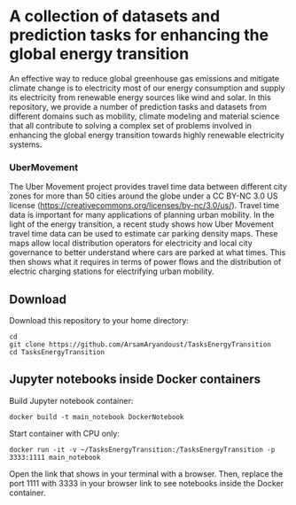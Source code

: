 # A collection of datasets and prediction tasks for enhancing the global energy transition

An effective way to reduce global greenhouse gas emissions and mitigate climate 
change is to electricity most of our energy consumption and supply its electricity 
from renewable energy sources like wind and solar. In this repository, we provide 
a number of prediction tasks and datasets from different domains such as mobility, 
climate modeling and material science that all contribute to solving a complex 
set of problems involved in enhancing the global energy transition towards highly 
renewable electricity systems.




### UberMovement

The Uber Movement project provides travel time data between different city zones
for more than 50 cities around the globe under a CC BY-NC 3.0 US license 
(https://creativecommons.org/licenses/by-nc/3.0/us/). Travel time data is important
for many applications of planning urban mobility. In the light of the energy 
transition, a recent study shows how Uber Movement travel time data can be used 
to estimate car parking density maps. These maps allow local distribution operators
for electricity and local city governance to better understand where cars are 
parked at what times. This then shows what it requires in terms of power flows and
the distribution of electric charging stations for electrifying urban mobility. 



## Download
Download this repository to your home directory:

```
cd 
git clone https://github.com/ArsamAryandoust/TasksEnergyTransition
cd TasksEnergyTransition
```


## Jupyter notebooks inside Docker containers

Build Jupyter notebook container:

```
docker build -t main_notebook DockerNotebook
```


Start container with CPU only:

```
docker run -it -v ~/TasksEnergyTransition:/TasksEnergyTransition -p 3333:1111 main_notebook
```

Open the link that shows in your terminal with a browser. Then, replace the port 
1111 with 3333 in your browser link to see notebooks inside the Docker container.
